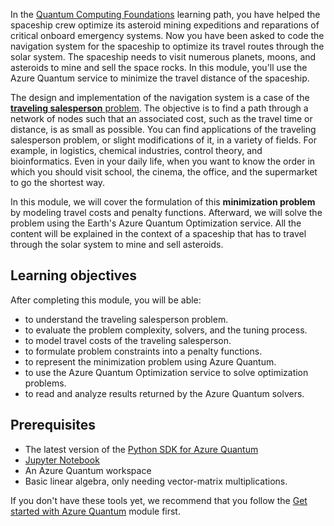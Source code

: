 In the [Quantum Computing Foundations](/learn/paths/quantum-computing-fundamentals?azure-portal=true) learning path, you have helped the spaceship crew optimize its asteroid mining expeditions and reparations of critical onboard emergency systems. Now you have been asked to code the navigation system for the spaceship to optimize its travel routes through the solar system. The spaceship needs to visit numerous planets, moons, and asteroids to mine and sell the space rocks. In this module, you'll use the Azure Quantum service to minimize the travel distance of the spaceship. 

The design and implementation of the navigation system is a case of the [**traveling salesperson** problem](https://en.wikipedia.org/wiki/Travelling_salesman_problem?azure-portal=true). The objective is to find a path through a network of nodes such that an associated cost, such as the travel time or distance, is as small as possible. You can find applications of the traveling salesperson problem, or slight modifications of it, in a variety of fields. For example, in logistics, chemical industries, control theory, and bioinformatics. Even in your daily life, when you want to know the order in which you should visit school, the cinema, the office, and the supermarket to go the shortest way.

In this module, we will cover the formulation of this **minimization problem** by modeling travel costs and penalty functions. Afterward, we will solve the problem using the Earth's Azure Quantum Optimization service. All the content will be explained in the context of a spaceship that has to travel through the solar system to mine and sell asteroids.


## Learning objectives

After completing this module, you will be able:

- to understand the traveling salesperson problem.
- to evaluate the problem complexity, solvers, and the tuning process. 
- to model travel costs of the traveling salesperson.
- to formulate problem constraints into a penalty functions.
- to represent the minimization problem using Azure Quantum.
- to use the Azure Quantum Optimization service to solve optimization problems.
- to read and analyze results returned by the Azure Quantum solvers. 


## Prerequisites

- The latest version of the [Python SDK for Azure Quantum](/azure/quantum/optimization-install-sdk?azure-portal=true)
- [Jupyter Notebook](https://jupyter.org/install.html?azure-portal=true)
- An Azure Quantum workspace
- Basic linear algebra, only needing vector-matrix multiplications.

If you don't have these tools yet, we recommend that you follow the [Get started with Azure Quantum](/learn/modules/get-started-azure-quantum/?azure-portal=true) module first.

